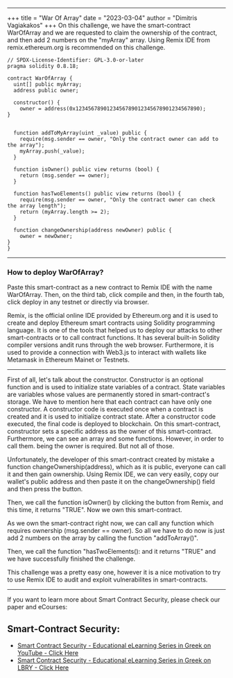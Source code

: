 
----
+++
title = "War Of Array"
date = "2023-03-04"
author = "Dimitris Vagiakakos"
+++
On this challenge, we have the smart-contract WarOfArray and we are requested to claim the ownership of the contract, and then add 2 numbers on the "myArray" array. 
Using Remix IDE from remix.ethereum.org is recommended on this challenge.
```
// SPDX-License-Identifier: GPL-3.0-or-later
pragma solidity 0.8.18;

contract WarOfArray {
  uint[] public myArray;
  address public owner;

  constructor() {
    owner = address(0x1234567890123456789012345678901234567890);
}


  function addToMyArray(uint _value) public {
    require(msg.sender == owner, "Only the contract owner can add to the array");
    myArray.push(_value);
  }

  function isOwner() public view returns (bool) {
    return (msg.sender == owner);
  }

  function hasTwoElements() public view returns (bool) {
    require(msg.sender == owner, "Only the contract owner can check the array length");
    return (myArray.length >= 2);
  }

  function changeOwnership(address newOwner) public {
    owner = newOwner;
}
}
```
____
### How to deploy WarOfArray?
Paste this smart-contract as a new contract to Remix IDE with the name WarOfArray. Then, on the third tab, click compile and then, in the fourth tab, click deploy in any testnet or directly via browser.

Remix, is the official online IDE provided by Ethereum.org and it is used to create and deploy Ethereum smart contracts using Solidity programming language. It is one of the tools that helped us to deploy our attacks to other smart-contracts or to call contract functions. It has several built-in Solidity compiler versions andit runs through the web browser. Furthermore, it is used to provide a connection with Web3.js to interact with wallets like Metamask in Ethereum Mainet or Testnets. 
___
First of all, let's talk about the constructor. Constructor is an optional function and is used to initialize state variables of a contract. State variables are variables whose values are permanently stored in smart-contract's storage. We have to mention here that each contract can have only one constructor. A constructor code is executed once when a contract is created and it is used to initialize contract state. After a constructor code executed, the final code is deployed to blockchain. 
On this smart-contract, constructor sets a specific address as the owner of this smart-contract.
Furthermore, we can see an array and some functions. However, in order to call them. being the owner is required. But not all of those.  




Unfortunately, the developer of this smart-contract created by mistake a function changeOwnership(address), which as it is public, everyone can call  it and then gain ownership. Using Remix IDE, we can very easily, copy our wallet's public address and then paste it on the changeOwnership() field and then press the button. 

Then, we call the function isOwner() by clicking the button from Remix, and this time, it returns "TRUE". Now we own this smart-contract. 

As we own the smart-contract right now, we can call any function which requires ownership (msg.sender == owner). So all we have to do now is just add 2 numbers on the array by calling the function "addToArray()".

Then, we call the function "hasTwoElements(): and it returns "TRUE" and we have successfully finished the challenge. 

This challenge was a pretty easy one, however it is a nice motivation to try to use Remix IDE to audit and exploit vulnerabilites in smart-contracts.



---
If you want to learn more about Smart Contract Security, please check our paper and eCourses:
## Smart-Contract Security:


* [Smart Contract Security - Educational eLearning Series in Greek on YouTube - Click Here](https://www.youtube.com/playlist?list=PLZa7COjIxKWzLcMxI9cRNSzOtdR0xvXB7)
* [Smart Contract Security - Educational eLearning Series in Greek on LBRY - Click Here](https://odysee.com/@TuxHouse:1/Ethereum-Hacking-Series-%28Greek%29:b?r=D1QgYeP81GoKPkW5T1jP96zxGA4GMfho&lid=b0b540e62d96ed2811b776519fc460617e4c40747)

